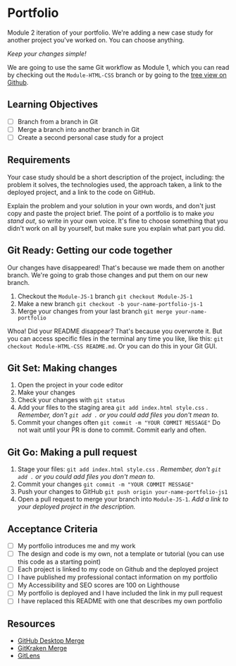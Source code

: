 # Portfolio

Module 2 iteration of your portfolio. We're adding a new case study for another project you've worked on. You can choose anything.

_Keep your changes simple!_

We are going to use the same Git workflow as Module 1, which you can read by checking out the `Module-HTML-CSS` branch or by going to the [tree view on Github](https://github.com/CodeYourFuture/Portfolio/tree/Module-HTML-CSS).

## Learning Objectives

- [ ] Branch from a branch in Git
- [ ] Merge a branch into another branch in Git
- [ ] Create a second personal case study for a project

## Requirements

Your case study should be a short description of the project, including: the problem it solves, the technologies used, the approach taken, a link to the deployed project, and a link to the code on GitHub.

Explain the problem and your solution in your own words, and don't just copy and paste the project brief. The point of a portfolio is to make _you stand out_, so write in your own voice. It's fine to choose something that you didn't work on all by yourself, but make sure you explain what part you did.

## Git Ready: Getting our code together

Our changes have disappeared! That's because we made them on another branch. We're going to grab those changes and put them on our new branch.

1. Checkout the `Module-JS-1` branch `git checkout Module-JS-1`
1. Make a new branch `git checkout -b your-name-portfolio-js-1`
1. Merge your changes from your last branch `git merge your-name-portfolio`

Whoa! Did your README disappear? That's because you overwrote it. But you can access specific files in the terminal any time you like, like this: `git checkout Module-HTML-CSS README.md`. Or you can do this in your Git GUI.

## Git Set: Making changes

1. Open the project in your code editor
1. Make your changes
1. Check your changes with `git status`
1. Add your files to the staging area `git add index.html style.css` . _Remember, don't `git add .` or you could add files you don't mean to._
1. Commit your changes often `git commit -m "YOUR COMMIT MESSAGE"` Do not wait until your PR is done to commit. Commit early and often.

## Git Go: Making a pull request

1. Stage your files: `git add index.html style.css` . _Remember, don't `git add .` or you could add files you don't mean to._
1. Commit your changes `git commit -m "YOUR COMMIT MESSAGE"`
1. Push your changes to GitHub `git push origin your-name-portfolio-js1`
1. Open a pull request to merge your branch into `Module-JS-1`. _Add a link to your deployed project in the description._

## Acceptance Criteria

- [ ] My portfolio introduces me and my work
- [ ] The design and code is my own, not a template or tutorial (you can use this code as a starting point)
- [ ] Each project is linked to my code on Github and the deployed project
- [ ] I have published my professional contact information on my portfolio
- [ ] My Accessibility and SEO scores are 100 on Lighthouse
- [ ] My portfolio is deployed and I have included the link in my pull request
- [ ] I have replaced this README with one that describes my own portfolio

## Resources

- [GitHub Desktop Merge](https://docs.github.com/en/desktop/contributing-and-collaborating-using-github-desktop/keeping-your-local-repository-in-sync-with-github/syncing-your-branch#merging-another-branch-into-your-project-branch)
- [GitKraken Merge](https://www.youtube.com/watch?v=mS8oUqqc2G8)
- [GitLens](https://marketplace.visualstudio.com/items?itemName=eamodio.gitlens/)
